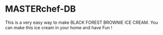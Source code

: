 # MASTERchef-DB
This is a very easy way to make BLACK FOREST BROWNIE ICE CREAM. You can make this ice cream in your home and have Fun !
